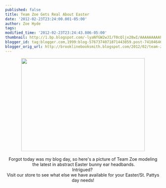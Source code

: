 ```yaml
---
published: false
title: Team Zoe Gets Real About Easter
date: '2012-02-23T23:24:00.001-05:00'
author: Zoe Hyde
tags: 
modified_time: '2012-02-23T23:24:43.806-05:00'
thumbnail: http://1.bp.blogspot.com/-lyaNfGW2wJI/T0cQljx28wI/AAAAAAAAAFw/kaHSWetJV-4/s72-c/IMG_0014.JPG
blogger_id: tag:blogger.com,1999:blog-5767374071871443859.post-7410464655178410570
blogger_orig_url: http://brooklinebooksmith.blogspot.com/2012/02/team-zoe-gets-real-about-easter.html
---
```


<div class="separator" style="clear: both; text-align: center;"><a href="http://1.bp.blogspot.com/-lyaNfGW2wJI/T0cQljx28wI/AAAAAAAAAFw/kaHSWetJV-4/s1600/IMG_0014.JPG" imageanchor="1" style="margin-left: 1em; margin-right: 1em;"><img border="0" height="300" src="http://1.bp.blogspot.com/-lyaNfGW2wJI/T0cQljx28wI/AAAAAAAAAFw/kaHSWetJV-4/s400/IMG_0014.JPG" width="400" /></a></div><div class="separator" style="clear: both; text-align: center;"><br /></div><div class="separator" style="clear: both; text-align: center;">Forgot today was my blog day, so here's a picture of Team Zoe modeling</div><div class="separator" style="clear: both; text-align: center;">&nbsp;the latest in abstract Easter bunny ear headbands.</div><div class="separator" style="clear: both; text-align: center;">Intrigued?&nbsp;</div><div class="separator" style="clear: both; text-align: center;">Visit our store to see what else we have available for your Easter/St. Pattys day needs!</div><br />